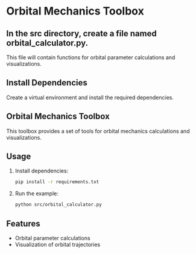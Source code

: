# Orbital Mechanics Toolbox

## In the src directory, create a file named orbital_calculator.py. 
This file will contain functions for orbital parameter calculations and visualizations.

## Install Dependencies
Create a virtual environment and install the required dependencies.

## Orbital Mechanics Toolbox
This toolbox provides a set of tools for orbital mechanics calculations and visualizations.

## Usage

1. Install dependencies:

    ```bash
    pip install -r requirements.txt
    ```

2. Run the example:

    ```bash
    python src/orbital_calculator.py
    ```

## Features

- Orbital parameter calculations
- Visualization of orbital trajectories

